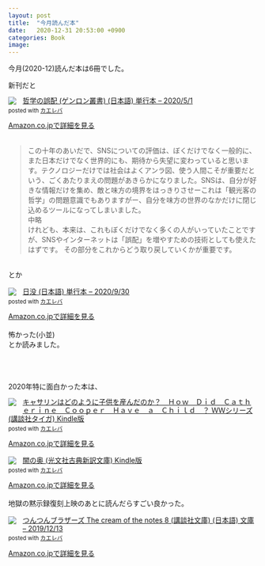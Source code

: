 ```yaml
---
layout: post
title:  "今月読んだ本"
date:   2020-12-31 20:53:00 +0900
categories: Book
image: 
---
```

今月(2020-12)読んだ本は6冊でした。<br/>


新刊だと<br/>
<div class="krb-amzlt-box" style="margin-bottom:0px;"><div class="krb-amzlt-image" style="float:left;margin:0px 12px 1px 0px;"><a href="https://www.amazon.co.jp/dp/4907188374/ref=as_li_ss_il?&linkCode=li2&tag=peipeipe-22&linkId=1f4109ff14e2f8124db7b7e9ea333765&language=ja_JP" target="_blank" rel="nofollow" rel="nofollow"><img border="0" src="//ws-fe.amazon-adsystem.com/widgets/q?_encoding=UTF8&ASIN=4907188374&Format= _SL250_&ID=AsinImage&MarketPlace=JP&ServiceVersion=20070822&WS=1&tag=peipeipe-22&language=ja_JP" ></a><img src="https://ir-jp.amazon-adsystem.com/e/ir?t=peipeipe-22&language=ja_JP&l=li2&o=9&a=4907188374" width="1" height="1" border="0" alt="" style="border:none !important; margin:0px !important;" /></div><div class="krb-amzlt-info" style="line-height:120%; margin-bottom: 10px"><div class="krb-amzlt-name" style="margin-bottom:10px;line-height:120%"><a href="https://www.amazon.co.jp/dp/4907188374/ref=as_li_ss_il?&linkCode=li2&tag=peipeipe-22&linkId=1f4109ff14e2f8124db7b7e9ea333765&language=ja_JP" name="amazletlink" target="_blank" rel="nofollow" rel="nofollow">哲学の誤配 (ゲンロン叢書) (日本語) 単行本 – 2020/5/1</a><div class="krb-amzlt-powered-date" style="font-size:80%;margin-top:5px;line-height:120%">posted with <a href="https://kaereba.com/wind/" title="amazlet" target="_blank" rel="nofollow" rel="nofollow">カエレバ</a></div></div><div class="krb-amzlt-detail"></div><div class="krb-amzlt-sub-info" style="float: left;"><div class="krb-amzlt-link" style="margin-top: 5px"><a href="https://www.amazon.co.jp/dp/4907188374/ref=as_li_ss_il?&linkCode=li2&tag=peipeipe-22&linkId=1f4109ff14e2f8124db7b7e9ea333765&language=ja_JP" name="amazletlink" target="_blank" rel="nofollow" rel="nofollow">Amazon.co.jpで詳細を見る</a></div></div></div><div class="krb-amzlt-footer" style="clear: left"></div></div><br/>
<blockquote>
この十年のあいだで、SNSについての評価は、ぼくだけでなく一般的に、また日本だけでなく世界的にも、期待から失望に変わっていると思います。テクノロジーだけでは社会はよくアンラ図、使う人間こそが重要だという、ごくあたりまえの問題があきらかになりました。SNSは、自分が好きな情報だけを集め、敵と味方の境界をはっきりさせーこれは「観光客の哲学」の問題意識でもありますがー、自分を味方の世界のなかだけに閉じ込めるツールになってしまいました。<br/>
中略<br/>
けれども、本来は、これもぼくだけでなく多くの人がいっていたことですが、SNSやインターネットは「誤配」を増やすための技術としても使えたはずです。
その部分をこれからどう取り戻していくかが重要です。
</blockquote>
<br/>とか<br/><br/>
<div class="krb-amzlt-box" style="margin-bottom:0px;"><div class="krb-amzlt-image" style="float:left;margin:0px 12px 1px 0px;"><a href="https://www.amazon.co.jp/dp/4000614401/ref=as_li_ss_il?&linkCode=li2&tag=peipeipe-22&linkId=a3b221c01463545f416d9ad8845e95af&language=ja_JP" target="_blank" rel="nofollow" rel="nofollow"><img border="0" src="//ws-fe.amazon-adsystem.com/widgets/q?_encoding=UTF8&ASIN=4000614401&Format= _SL250_&ID=AsinImage&MarketPlace=JP&ServiceVersion=20070822&WS=1&tag=peipeipe-22&language=ja_JP" ></a><img src="https://ir-jp.amazon-adsystem.com/e/ir?t=peipeipe-22&language=ja_JP&l=li2&o=9&a=4000614401" width="1" height="1" border="0" alt="" style="border:none !important; margin:0px !important;" /></div><div class="krb-amzlt-info" style="line-height:120%; margin-bottom: 10px"><div class="krb-amzlt-name" style="margin-bottom:10px;line-height:120%"><a href="https://www.amazon.co.jp/dp/4000614401/ref=as_li_ss_il?&linkCode=li2&tag=peipeipe-22&linkId=a3b221c01463545f416d9ad8845e95af&language=ja_JP" name="amazletlink" target="_blank" rel="nofollow" rel="nofollow">日没 (日本語) 単行本 – 2020/9/30</a><div class="krb-amzlt-powered-date" style="font-size:80%;margin-top:5px;line-height:120%">posted with <a href="https://kaereba.com/wind/" title="amazlet" target="_blank" rel="nofollow" rel="nofollow">カエレバ</a></div></div><div class="krb-amzlt-detail"></div><div class="krb-amzlt-sub-info" style="float: left;"><div class="krb-amzlt-link" style="margin-top: 5px"><a href="https://www.amazon.co.jp/dp/4000614401/ref=as_li_ss_il?&linkCode=li2&tag=peipeipe-22&linkId=a3b221c01463545f416d9ad8845e95af&language=ja_JP" name="amazletlink" target="_blank" rel="nofollow" rel="nofollow">Amazon.co.jpで詳細を見る</a></div></div></div><div class="krb-amzlt-footer" style="clear: left"></div></div><br/>
怖かった(小並)<br/>とか読みました。

<br/><br/><br/>
2020年特に面白かった本は、<br/>
<div class="krb-amzlt-box" style="margin-bottom:0px;"><div class="krb-amzlt-image" style="float:left;margin:0px 12px 1px 0px;"><a href="https://www.amazon.co.jp/dp/B084MH8NPY/ref=as_li_ss_il?&linkCode=li2&tag=peipeipe-22&linkId=22ff5ed24a1cc17cb2fa36a8d8964c09&language=ja_JP" target="_blank" rel="nofollow" rel="nofollow"><img border="0" src="//ws-fe.amazon-adsystem.com/widgets/q?_encoding=UTF8&ASIN=B084MH8NPY&Format= _SL250_&ID=AsinImage&MarketPlace=JP&ServiceVersion=20070822&WS=1&tag=peipeipe-22&language=ja_JP" ></a><img src="https://ir-jp.amazon-adsystem.com/e/ir?t=peipeipe-22&language=ja_JP&l=li2&o=9&a=B084MH8NPY" width="1" height="1" border="0" alt="" style="border:none !important; margin:0px !important;" /></div><div class="krb-amzlt-info" style="line-height:120%; margin-bottom: 10px"><div class="krb-amzlt-name" style="margin-bottom:10px;line-height:120%"><a href="https://www.amazon.co.jp/dp/B084MH8NPY/ref=as_li_ss_il?&linkCode=li2&tag=peipeipe-22&linkId=22ff5ed24a1cc17cb2fa36a8d8964c09&language=ja_JP" name="amazletlink" target="_blank" rel="nofollow" rel="nofollow">キャサリンはどのように子供を産んだのか？　Ｈｏｗ　Ｄｉｄ　Ｃａｔｈｅｒｉｎｅ　Ｃｏｏｐｅｒ　Ｈａｖｅ　ａ　Ｃｈｉｌｄ　？ ＷＷシリーズ (講談社タイガ) Kindle版</a><div class="krb-amzlt-powered-date" style="font-size:80%;margin-top:5px;line-height:120%">posted with <a href="https://kaereba.com/wind/" title="amazlet" target="_blank" rel="nofollow" rel="nofollow">カエレバ</a></div></div><div class="krb-amzlt-detail"></div><div class="krb-amzlt-sub-info" style="float: left;"><div class="krb-amzlt-link" style="margin-top: 5px"><a href="https://www.amazon.co.jp/dp/B084MH8NPY/ref=as_li_ss_il?&linkCode=li2&tag=peipeipe-22&linkId=22ff5ed24a1cc17cb2fa36a8d8964c09&language=ja_JP" name="amazletlink" target="_blank" rel="nofollow" rel="nofollow">Amazon.co.jpで詳細を見る</a></div></div></div><div class="krb-amzlt-footer" style="clear: left"></div></div><br/>
<div class="krb-amzlt-box" style="margin-bottom:0px;"><div class="krb-amzlt-image" style="float:left;margin:0px 12px 1px 0px;"><a href="https://www.amazon.co.jp/dp/B00H6XBCCY/ref=as_li_ss_il?&linkCode=li2&tag=peipeipe-22&linkId=16be29023f8e2035828490365d7e4cf2&language=ja_JP" target="_blank" rel="nofollow" rel="nofollow"><img border="0" src="//ws-fe.amazon-adsystem.com/widgets/q?_encoding=UTF8&ASIN=B00H6XBCCY&Format= _SL250_&ID=AsinImage&MarketPlace=JP&ServiceVersion=20070822&WS=1&tag=peipeipe-22&language=ja_JP" ></a><img src="https://ir-jp.amazon-adsystem.com/e/ir?t=peipeipe-22&language=ja_JP&l=li2&o=9&a=B00H6XBCCY" width="1" height="1" border="0" alt="" style="border:none !important; margin:0px !important;" /></div><div class="krb-amzlt-info" style="line-height:120%; margin-bottom: 10px"><div class="krb-amzlt-name" style="margin-bottom:10px;line-height:120%"><a href="https://www.amazon.co.jp/dp/B00H6XBCCY/ref=as_li_ss_il?&linkCode=li2&tag=peipeipe-22&linkId=16be29023f8e2035828490365d7e4cf2&language=ja_JP" name="amazletlink" target="_blank" rel="nofollow" rel="nofollow">闇の奥 (光文社古典新訳文庫) Kindle版</a><div class="krb-amzlt-powered-date" style="font-size:80%;margin-top:5px;line-height:120%">posted with <a href="https://kaereba.com/wind/" title="amazlet" target="_blank" rel="nofollow" rel="nofollow">カエレバ</a></div></div><div class="krb-amzlt-detail"></div><div class="krb-amzlt-sub-info" style="float: left;"><div class="krb-amzlt-link" style="margin-top: 5px"><a href="https://www.amazon.co.jp/dp/B00H6XBCCY/ref=as_li_ss_il?&linkCode=li2&tag=peipeipe-22&linkId=16be29023f8e2035828490365d7e4cf2&language=ja_JP" name="amazletlink" target="_blank" rel="nofollow" rel="nofollow">Amazon.co.jpで詳細を見る</a></div></div></div><div class="krb-amzlt-footer" style="clear: left"></div></div><br/>
地獄の黙示録復刻上映のあとに読んだらすごい良かった。<br/><br/>
<div class="krb-amzlt-box" style="margin-bottom:0px;"><div class="krb-amzlt-image" style="float:left;margin:0px 12px 1px 0px;"><a href="https://www.amazon.co.jp/dp/4065173442/ref=as_li_ss_il?&linkCode=li2&tag=peipeipe-22&linkId=5ea53ce49191c894b3a72912257e434a&language=ja_JP" target="_blank" rel="nofollow" rel="nofollow"><img border="0" src="//ws-fe.amazon-adsystem.com/widgets/q?_encoding=UTF8&ASIN=4065173442&Format= _SL250_&ID=AsinImage&MarketPlace=JP&ServiceVersion=20070822&WS=1&tag=peipeipe-22&language=ja_JP" ></a><img src="https://ir-jp.amazon-adsystem.com/e/ir?t=peipeipe-22&language=ja_JP&l=li2&o=9&a=4065173442" width="1" height="1" border="0" alt="" style="border:none !important; margin:0px !important;" /></div><div class="krb-amzlt-info" style="line-height:120%; margin-bottom: 10px"><div class="krb-amzlt-name" style="margin-bottom:10px;line-height:120%"><a href="https://www.amazon.co.jp/dp/4065173442/ref=as_li_ss_il?&linkCode=li2&tag=peipeipe-22&linkId=5ea53ce49191c894b3a72912257e434a&language=ja_JP" name="amazletlink" target="_blank" rel="nofollow" rel="nofollow">つんつんブラザーズ The cream of the notes 8 (講談社文庫) (日本語) 文庫 – 2019/12/13</a><div class="krb-amzlt-powered-date" style="font-size:80%;margin-top:5px;line-height:120%">posted with <a href="https://kaereba.com/wind/" title="amazlet" target="_blank" rel="nofollow" rel="nofollow">カエレバ</a></div></div><div class="krb-amzlt-detail"></div><div class="krb-amzlt-sub-info" style="float: left;"><div class="krb-amzlt-link" style="margin-top: 5px"><a href="https://www.amazon.co.jp/dp/4065173442/ref=as_li_ss_il?&linkCode=li2&tag=peipeipe-22&linkId=5ea53ce49191c894b3a72912257e434a&language=ja_JP" name="amazletlink" target="_blank" rel="nofollow" rel="nofollow">Amazon.co.jpで詳細を見る</a></div></div></div><div class="krb-amzlt-footer" style="clear: left"></div></div>